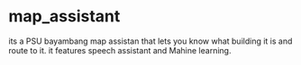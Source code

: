 # map_assistant

its a PSU bayambang map assistan that lets you know what building it is and route to it. it features speech assistant and Mahine learning.

